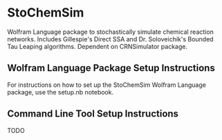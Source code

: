 # StoChemSim
Wolfram Language package to stochastically simulate chemical reaction networks.
Includes Gillespie's Direct SSA and Dr. Soloveichik's Bounded Tau Leaping algorithms.
Dependent on CRNSimulator package.

## Wolfram Language Package Setup Instructions
For instructions on how to set up the StoChemSim Wolfram Language package, use the setup.nb notebook.

## Command Line Tool Setup Instructions
TODO